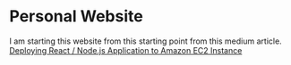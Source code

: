 # Personal Website

I am starting this website from this starting point from this medium article.
[Deploying React / Node.js Application to Amazon EC2 Instance](https://medium.com/@balghazi/deploying-react-node-js-application-to-amazon-ec2-instance-a89140ab6aab)
